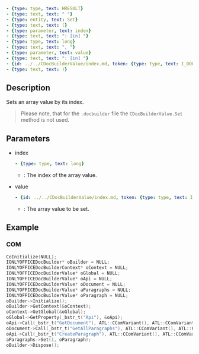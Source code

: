 ```yml signature
- {type: type, text: HRESULT}
- {type: text, text: " "}
- {type: entity, text: Set}
- {type: text, text: (}
- {type: parameter, text: index}
- {type: text, text: ": [in] "}
- {type: type, text: long}
- {type: text, text: ", "}
- {type: parameter, text: value}
- {type: text, text: ": [in] "}
- {id: ../../CDocBuilderValue/index.md, token: {type: type, text: I_DOCBUILDER_VALUE**}}
- {type: text, text: )}
```

## Description

Sets an array value by its index.

> Please note, that for the `.docbuilder` file the `CDocBuilderValue.Set` method is not used.

## Parameters

<parameters>

- index

  ```yml signature.variant="inline"
  - {type: type, text: long}
  ```

  - : The index of the array value.

- value

  ```yml signature.variant="inline"
  - {id: ../../CDocBuilderValue/index.md, token: {type: type, text: I_DOCBUILDER_VALUE**}}
  ```

  - : The array value to be set.

</parameters>

## Example

### COM

```cpp
CoInitialize(NULL);
IONLYOFFICEDocBuilder* oBuilder = NULL;
IONLYOFFICEDocBuilderContext* oContext = NULL;
IONLYOFFICEDocBuilderValue* oGlobal = NULL;
IONLYOFFICEDocBuilderValue* oApi = NULL;
IONLYOFFICEDocBuilderValue* oDocument = NULL;
IONLYOFFICEDocBuilderValue* aParagraphs = NULL;
IONLYOFFICEDocBuilderValue* oParagraph = NULL;
oBuilder->Initialize();
oBuilder->GetContext(&oContext);
oContext->GetGlobal(&oGlobal);
oGlobal->GetProperty(_bstr_t("Api"), &oApi);
oApi->Call(_bstr_t("GetDocument"), ATL::CComVariant(), ATL::CComVariant(), ATL::CComVariant(), ATL::CComVariant(), ATL::CComVariant(), ATL::CComVariant(), &oDocument);
oDocument->Call(_bstr_t("GetAllParagraphs"), ATL::CComVariant(), ATL::CComVariant(), ATL::CComVariant(), ATL::CComVariant(), ATL::CComVariant(), ATL::CComVariant(), &aParagraphs);
oApi->Call(_bstr_t("CreateParagraph"), ATL::CComVariant(), ATL::CComVariant(), ATL::CComVariant(), ATL::CComVariant(), ATL::CComVariant(), ATL::CComVariant(), &oParagraph);
aParagraphs->Set(1, oParagraph);
oBuilder->Dispose();
```
